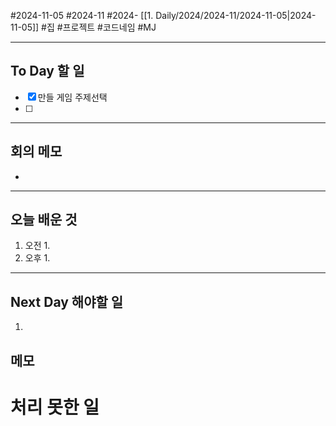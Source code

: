 #2024-11-05 #2024-11 #2024- [[1. Daily/2024/2024-11/2024-11-05|2024-11-05]]
#집  #프로젝트 #코드네임 #MJ

---
## To Day 할 일
- [x] 만들 게임 주제선택
- [ ] 
---
## 회의 메모
- 
---
## 오늘 배운 것
1. 오전
    1. 
2. 오후
    1. 
---
## Next Day 해야할 일
1. 


## 메모


# 처리 못한 일